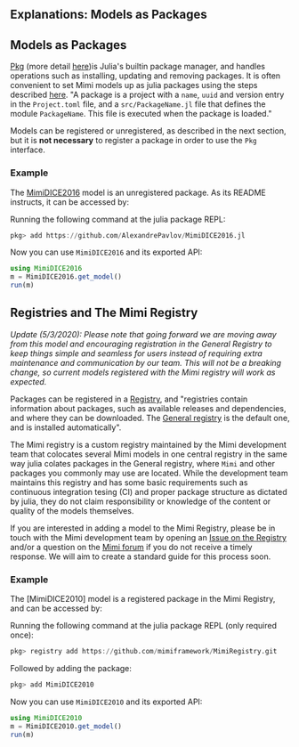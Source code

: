 ## Explanations: Models as Packages

## Models as Packages

[Pkg](https://docs.julialang.org/en/v1/stdlib/Pkg/index.html) (more detail [here](https://julialang.github.io/Pkg.jl/v1/))is Julia's builtin package manager, and handles operations such as installing, updating and removing packages. It is often convenient to set Mimi models up as julia packages using the steps described [here](https://julialang.github.io/Pkg.jl/v1/creating-packages/). "A package is a project with a `name`, `uuid` and version entry in the `Project.toml` file, and a `src/PackageName.jl` file that defines the module `PackageName`. This file is executed when the package is loaded."

Models can be registered or unregistered, as described in the next section, but it is **not necessary** to register a package in order to use the `Pkg` interface.

### Example

The [MimiDICE2016](https://github.com/AlexandrePavlov/MimiDICE2016.jl) model is an unregistered package. As its README instructs, it can be accessed by:

Running the following command at the julia package REPL:
```julia
pkg> add https://github.com/AlexandrePavlov/MimiDICE2016.jl
```
Now you can use `MimiDICE2016` and its exported API:
```julia
using MimiDICE2016
m = MimiDICE2016.get_model()
run(m)
```

## Registries and The Mimi Registry

*Update (5/3/2020): Please note that going forward we are moving away from this model and encouraging registration in the General Registry to keep things simple and seamless for users instead of requiring extra maintenance and communication by our team. This will not be a breaking change, so current models registered with the Mimi registry will work as expected.*

Packages can be registered in a [Registry](https://julialang.github.io/Pkg.jl/v1/registries/), and "registries contain information about packages, such as available releases and dependencies, and where they can be downloaded. The [General registry](https://github.com/JuliaRegistries/General) is the default one, and is installed automatically".

The Mimi registry is a custom registry maintained by the Mimi development team that colocates several Mimi models in one central registry in the same way julia colates packages in the General registry, where `Mimi` and other packages you commonly may use are located. While the development team maintains this registry and has some basic requirements such as continuous integration tesing (CI) and proper package structure as dictated by julia, they do not claim responsibility or knowledge of the content or quality of the models themselves. 

If you are interested in adding a model to the Mimi Registry, please be in touch with the Mimi development team by opening an [Issue on the Registry](https://github.com/mimiframework/MimiRegistry/issues) and/or a question on the [Mimi forum](https://forum.mimiframework.org) if you do not receive a timely response. We will aim to create a standard guide for this process soon.

### Example

The [MimiDICE2010] model is a registered package in the Mimi Registry, and can be accessed by:

Running the following command at the julia package REPL (only required once):
```julia
pkg> registry add https://github.com/mimiframework/MimiRegistry.git
```
Followed by adding the package:
```julia
pkg> add MimiDICE2010
```
Now you can use `MimiDICE2010` and its exported API:
```julia
using MimiDICE2010
m = MimiDICE2010.get_model()
run(m)
```
